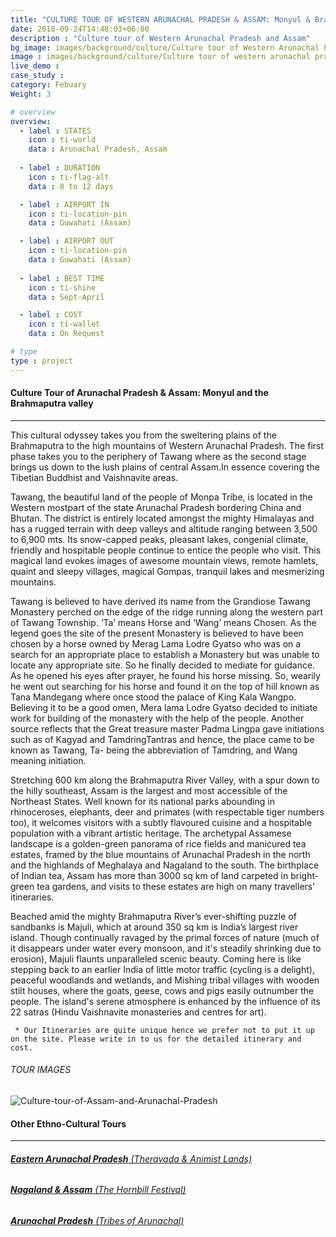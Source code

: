 ```yaml
---
title: "CULTURE TOUR OF WESTERN ARUNACHAL PRADESH & ASSAM: Monyul & Brahmaputa Valley | 8 to 12 days "
date: 2018-09-24T14:48:03+06:00
description : "Culture tour of Western Arunachal Pradesh and Assam"
bg_image: images/background/culture/Culture tour of Western Arunachal Pradesh and Assam main.jpg
image : images/background/culture/Culture tour of western arunachal pradesh and assam.jpg
live_demo : 
case_study : 
category: Febuary
Weight: 3

# overview
overview:
  - label : STATES
    icon : ti-world
    data : Arunachal Pradesh, Assam
    
  - label : DURATION
    icon : ti-flag-alt
    data : 8 to 12 days

  - label : AIRPORT IN
    icon : ti-location-pin
    data : Guwahati (Assam)

  - label : AIRPORT OUT
    icon : ti-location-pin
    data : Guwahati (Assam)
    
  - label : BEST TIME
    icon : ti-shine
    data : Sept-April

  - label : COST
    icon : ti-wallet
    data : On Request

# type
type : project
---
```


#### Culture Tour of Arunachal Pradesh & Assam: Monyul and the Brahmaputra valley

---

This cultural odyssey takes you from the sweltering plains of the Brahmaputra to the high mountains of Western Arunachal Pradesh. The first phase takes you to the periphery of Tawang where as the second stage brings us down to the lush plains of central Assam.In essence covering the Tibetian Buddhist and Vaishnavite areas.

Tawang, the beautiful land of the people of Monpa Tribe, is located in the Western mostpart of the state Arunachal Pradesh bordering China and Bhutan. The district is entirely located amongst the mighty Himalayas and has a rugged terrain with deep valleys and altitude ranging between 3,500 to 6,900 mts. Its snow-capped peaks, pleasant lakes, congenial climate, friendly and hospitable people continue to entice the people who visit. This magical land evokes images of awesome mountain views, remote hamlets, quaint and sleepy villages, magical Gompas, tranquil lakes and mesmerizing mountains.

Tawang is believed to have derived its name from the Grandiose Tawang Monastery perched on the edge of the ridge running along the western part of Tawang Township. ‘Ta’ means Horse and ‘Wang’ means Chosen. As the legend goes the site of the present Monastery is believed to have been chosen by a horse owned by Merag Lama Lodre Gyatso who was on a search for an appropriate place to establish a Monastery but was unable to locate any appropriate site. So he finally decided to mediate for guidance. As he opened his eyes after prayer, he found his horse missing. So, wearily he went out searching for his horse and found it on the top of hill known as Tana Mandegang where once stood the palace of King Kala Wangpo. Believing it to be a good omen, Mera lama Lodre Gyatso decided to initiate work for building of the monastery with the help of the people. Another source reflects that the Great treasure master Padma Lingpa gave initiations such as of Kagyad and TamdringTantras and hence, the place came to be known as Tawang, Ta- being the abbreviation of Tamdring, and Wang meaning initiation.

Stretching 600 km along the Brahmaputra River Valley, with a spur down to the hilly southeast, Assam is the largest and most accessible of the Northeast States. Well known for its national parks abounding in rhinoceroses, elephants, deer and primates (with respectable tiger numbers too), it welcomes visitors with a subtly flavoured cuisine and a hospitable population with a vibrant artistic heritage. The archetypal Assamese landscape is a golden-green panorama of rice fields and manicured tea estates, framed by the blue mountains of Arunachal Pradesh in the north and the highlands of Meghalaya and Nagaland to the south. The birthplace of Indian tea, Assam has more than 3000 sq km of land carpeted in bright-green tea gardens, and visits to these estates are high on many travellers' itineraries.

Beached amid the mighty Brahmaputra River’s ever-shifting puzzle of sandbanks is Majuli, which at around 350 sq km is India’s largest river island. Though continually ravaged by the primal forces of nature (much of it disappears under water every monsoon, and it's steadily shrinking due to erosion), Majuli flaunts unparalleled scenic beauty. Coming here is like stepping back to an earlier India of little motor traffic (cycling is a delight), peaceful woodlands and wetlands, and Mishing tribal villages with wooden stilt houses, where the goats, geese, cows and pigs easily outnumber the people. The island's serene atmosphere is enhanced by the influence of its 22 satras (Hindu Vaishnavite monasteries and centres for art).


``` * Our Itineraries are quite unique hence we prefer not to put it up on the site. Please write in to us for the detailed itinerary and cost.```

###### TOUR IMAGES

![Culture-tour-of-Assam-and-Arunachal-Pradesh](/images/background/culture/westernarunachalculturegallery.jpg)





#### Other Ethno-Cultural Tours
---

###### [**Eastern Arunachal Pradesh** (Theravada & Animist Lands)](/culture/culture-tour-eastern-arunachal-pradesh/) 
###### [**Nagaland & Assam** (The Hornbill Festival)](/culture/culture-tour-of-nagaland-hornbill-festival/)  
###### [**Arunachal Pradesh** (Tribes of Arunachal)](/culture/culture-tour-arunachal-pradesh/) 